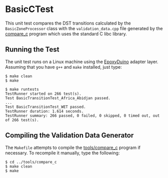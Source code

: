 # BasicCTest

This unit test compares the DST transitions calculated by the
`BasicZoneProcessor` class with the `validation_data.cpp` file generated by the
[compare_c](../tools/compare_c) program which uses the standard C libc library.

## Running the Test

The unit test runs on a Linux machine using the
[EpoxyDuino](https://github.com/bxparks/EpoxyDuino) adapter layer.
Assuming that you have `g++` and `make` installed, just type:

```
$ make clean
$ make

$ make runtests
TestRunner started on 266 test(s).
Test BasicTransitionTest_Africa_Abidjan passed.
...
Test BasicTransitionTest_WET passed.
TestRunner duration: 1.614 seconds.
TestRunner summary: 266 passed, 0 failed, 0 skipped, 0 timed out, out of 266 test(s).
```

## Compiling the Validation Data Generator

The `Makefile` attempts to compile the [tools/compare_c](../tools/compare_c)
program if necessary. To recompile it manually, type the following:

```
$ cd ../tools/compare_c
$ make clean
$ make
```
